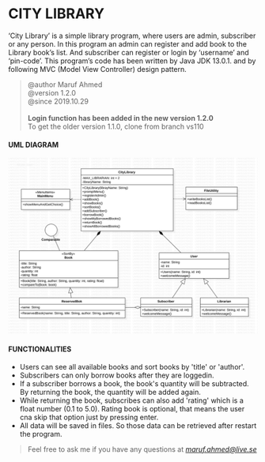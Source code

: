 # CITY LIBRARY
‘City Library’ is a simple library program, where users are admin, subscriber or any 
person. In this program an admin can register and add book to the Library book’s list. 
And subscriber can register or login by ‘username’ and ‘pin-code’. This program’s code 
has been written by Java JDK 13.0.1. and by following MVC (Model View Controller) 
design pattern. 
 > @author Maruf Ahmed
 > <br> @version 1.2.0
 > <br>@since 2019.10.29
><br>
><br><b>Login function has been added in the new version 1.2.0</b>
><br>To get the older version 1.1.0, clone from branch vs110
#### UML DIAGRAM
![](uml/CityLibrary.png)

#### FUNCTIONALITIES
 * Users can see all available books and sort books by 'title' or 'author'.
 * Subscribers can only borrow books after they are loggedin.
 * If a subscriber borrows a book, the book's quantity will be subtracted. 
 By returning the book, the quantity will be added again.
 * While returning the book, subscribes can also add 'rating' which is a float
 number (0.1 to 5.0).  Rating book is optional, that means the user cna skip
 that option just by pressing enter.
 * All data will be saved in files. So those data can be retrieved after restart
 the program.

> Feel free to ask me if you have any questions at <em>maruf.ahmed@live.se</em>

